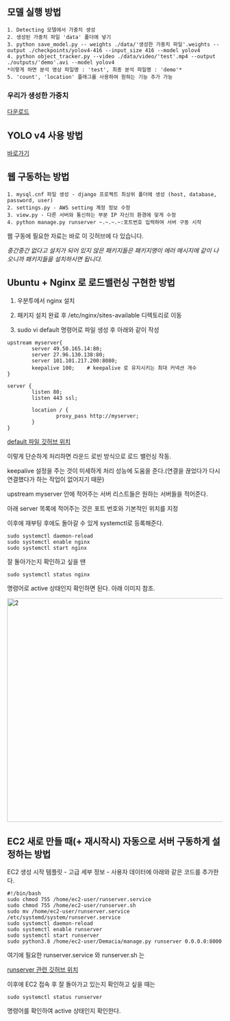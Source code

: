 ## 모델 실행 방법

    1. Detecting 모델에서 가중치 생성
    2. 생성된 가중치 파일 'data' 폴더에 넣기
    3. python save_model.py -- weights ./data/'생성한 가중치 파일'.weights --output ./checkpoints/yolov4-416 --input_size 416 --model yolov4
    4. python object_tracker.py --video ./data/video/'test'.mp4 --output ./outputs/'demo'.avi --model yolov4
    *이렇게 하면 분석 영상 파일명 : 'test', 최종 분석 파일명 : 'demo'*
    5. 'count', 'location' 플래그를 사용하여 원하는 기능 추가 가능


### 우리가 생성한 가중치

[다운로드](https://drive.google.com/file/d/1gFMK0r-rlmKSSlaiUJCNvuK5Sy7nYHCL/view?usp=sharing)


## YOLO v4 사용 방법

[바로가기](https://gitlab.com/seoungjun_kim/test1)


## 웹 구동하는 방법

    1. mysql.cnf 파일 생성 - django 프로젝트 최상위 폴더에 생성 (host, database, password, user)
    2. settings.py - AWS setting 계정 정보 수정
    3. view.py - 다른 서버와 통신하는 부분 IP 자신의 환경에 맞게 수정
    4. python manage.py runserver ~.~.~.~:포트번호 입력하여 서버 구동 시작
    
웹 구동에 필요한 자료는 바로 이 깃허브에 다 있습니다.

*중간중간 없다고 설치가 되어 있지 않은 패키지들은 패키지명이 에러 메시지에 같이 나오니까 패키지들을 설치하시면 됩니다.*


## Ubuntu + Nginx 로 로드밸런싱 구현한 방법

1. 우분투에서 nginx 설치

2. 패키지 설치 완료 후 /etc/nginx/sites-available 디렉토리로 이동

3. sudo vi default 명령어로 파일 생성 후 아래와 같이 작성

```
upstream myserver{
        server 49.50.165.14:80;
        server 27.96.130.138:80;
        server 101.101.217.200:8080;
        keepalive 100;    # keepalive 로 유지시키는 최대 커넥션 개수
}

server {
        listen 80;
        listen 443 ssl;

        location / {
                proxy_pass http://myserver;
        }
}
```

[default 파일 깃허브 위치](https://github.com/dldidfh/Traffic-data-generation/blob/master/API_SERVER/linux_load_balancer/default)

이렇게 단순하게 처리하면 라운드 로빈 방식으로 로드 밸런싱 작동.

keepalive 설정을 주는 것이 미세하게 처리 성능에 도움을 준다.(연결을 끊었다가 다시 연결했다가 하는 작업이 없어지기 때문)

upstream myserver 안에 적어주는 서버 리스트들은 원하는 서버들을 적어준다.

아래 server 목록에 적어주는 것은 포트 번호와 기본적인 위치를 지정

이후에 재부팅 후에도 돌아갈 수 있게 systemctl로 등록해준다.

```
sudo systemctl daemon-reload
sudo systemctl enable nginx
sudo systemctl start nginx
```

잘 돌아가는지 확인하고 싶을 땐

```
sudo systemctl status nginx
```

명령어로 active 상태인지 확인하면 된다. 아래 이미지 참조.

<img width="522" alt="2" src="https://user-images.githubusercontent.com/67957934/102457081-84562c00-4085-11eb-99ff-2ee7748b2116.png">


## EC2 새로 만들 때(+ 재시작시) 자동으로 서버 구동하게 설정하는 방법

EC2 생성 시작 템플릿 - 고급 세부 정보 - 사용자 데이터에 아래와 같은 코드를 추가한다.

```
#!/bin/bash
sudo chmod 755 /home/ec2-user/runserver.service
sudo chmod 755 /home/ec2-user/runserver.sh
sudo mv /home/ec2-user/runserver.service /etc/systemd/system/runserver.service
sudo systemctl daemon-reload
sudo systemctl enable runserver
sudo systemctl start runserver
sudo python3.8 /home/ec2-user/Demacia/manage.py runserver 0.0.0.0:8000
```

여기에 필요한 runserver.service 와 runserver.sh 는

[runserver 관련 깃허브 위치](https://github.com/dldidfh/Traffic-data-generation/tree/master/WEB)

이후에 EC2 접속 후 잘 돌아가고 있는지 확인하고 싶을 때는

```
sudo systemctl status runserver
```

명령어를 확인하여 active 상태인지 확인한다.